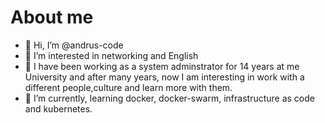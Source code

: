 # About me

- 👋 Hi, I’m @andrus-code
- 👀 I’m interested in networking and English 
- :penguin: I have been working  as a system adminstrator for 14 years  at me University and after many years,
     now I am interesting in work with a different people,culture and learn more with them.
- 🌱 I’m currently, learning docker, docker-swarm, infrastructure as code and kubernetes.


<!---
andrus-code/andrus-code is a ✨ special ✨ repository because its `README.md` (this file) appears on your GitHub profile.
You can click the Preview link to take a look at your changes.
--->
